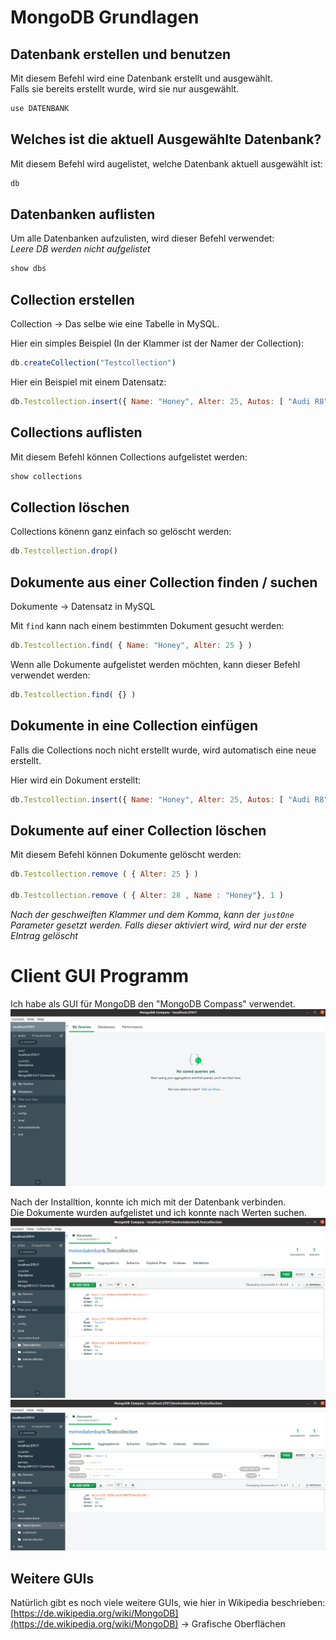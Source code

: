 # MongoDB Grundlagen 
## Datenbank erstellen und benutzen
Mit diesem Befehl wird eine Datenbank erstellt und ausgewählt.  
Falls sie bereits erstellt wurde, wird sie nur ausgewählt.  
```javascript
use DATENBANK
```

## Welches ist die aktuell Ausgewählte Datenbank?
Mit diesem Befehl wird augelistet, welche Datenbank aktuell ausgewählt ist:  
```javascript
db
```

## Datenbanken auflisten
Um alle Datenbanken aufzulisten, wird dieser Befehl verwendet:  
*Leere DB werden nicht aufgelistet*  
```javascript
show dbs
```

## Collection erstellen
Collection -> Das selbe wie eine Tabelle in MySQL.  

Hier ein simples Beispiel (In der Klammer ist der Namer der Collection):
```javascript
db.createCollection("Testcollection")
```

Hier ein Beispiel mit einem Datensatz:  
```javascript
db.Testcollection.insert({ Name: "Honey", Alter: 25, Autos: [ "Audi R8" ] })
```

## Collections auflisten
Mit diesem Befehl können Collections aufgelistet werden:  
```javascript
show collections
```

## Collection löschen
Collections könenn ganz einfach so gelöscht werden:  
```javascript
db.Testcollection.drop()
```

## Dokumente aus einer Collection finden / suchen
Dokumente -> Datensatz in MySQL  

Mit `find` kann nach einem bestimmten Dokument gesucht werden:  
```javascript
db.Testcollection.find( { Name: "Honey", Alter: 25 } )
```

Wenn alle Dokumente aufgelistet werden möchten, kann dieser Befehl verwendet werden:  
```javascript
db.Testcollection.find( {} )
```

## Dokumente in eine Collection einfügen
Falls die Collections noch nicht erstellt wurde, wird automatisch eine neue erstellt.  

Hier wird ein Dokument erstellt:  
```javascript
db.Testcollection.insert({ Name: "Honey", Alter: 25, Autos: [ "Audi R8" ] })
```

## Dokumente auf einer Collection löschen
Mit diesem Befehl können Dokumente gelöscht werden:  
```javascript
db.Testcollection.remove ( { Alter: 25 } )

db.Testcollection.remove ( { Alter: 28 , Name : "Honey"}, 1 )
```
*Nach der geschweiften Klammer und dem Komma, kann der `justOne` Parameter gesetzt werden. Falls dieser aktiviert wird, wird nur der erste EIntrag gelöscht*

# Client GUI Programm
Ich habe als GUI für MongoDB den "MongoDB Compass" verwendet. 
![MongoDB Compass](compass.png)

Nach der Installtion, konnte ich mich mit der Datenbank verbinden.  
Die Dokumente wurden aufgelistet und ich konnte nach Werten suchen.  
![MongoDB Compass](compass2.png)
![MongoDB Compass](compass3.png)

## Weitere GUIs
Natürlich gibt es noch viele weitere GUIs, wie hier in Wikipedia beschrieben:  
[https://de.wikipedia.org/wiki/MongoDB](https://de.wikipedia.org/wiki/MongoDB) -> Grafische Oberflächen
